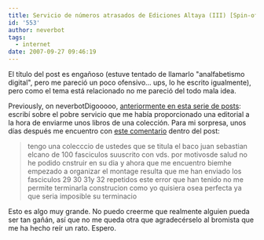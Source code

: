 ```yaml
---
title: Servicio de números atrasados de Ediciones Altaya (III) [Spin-off]
id: '553'
author: neverbot
tags:
  - internet
date: 2007-09-27 09:46:19
---
```


El título del post es engañoso (estuve tentado de llamarlo "analfabetismo digital", pero me pareció un poco ofensivo... ups, lo he escrito igualmente), pero como el tema está relacionado no me pareció del todo mala idea.

Previously, on neverbotDigooooo, [anteriormente en esta serie de posts](/servicio-de-numeros-atrasados-de-ediciones-altaya-ii/): escribí sobre el pobre servicio que me había proporcionado una editorial a la hora de enviarme unos libros de una colección. Para mi sorpresa, unos días después me encuentro con [este comentario](/servicio-de-numeros-atrasados-de-ediciones-altaya-ii/#comment-5451) dentro del post:

> tengo una colecccio de ustedes que se titula el baco juan sebastian elcano de 100 fasciculos suuscrito con vds. por motivosde salud no he podido cnstruir en su dia y ahora que me encuentro biemhe empezado a organizar el montage resulta que me han enviado los fasciculos 29 30 31y 32 repetidos este error que han tenido no me permite terminarla construcion como yo quisiera osea perfecta ya que seria imposible su terminacio

Esto es algo muy grande. No puedo creerme que realmente alguien pueda ser tan gañán, así que no me queda otra que agradecérselo al bromista que me ha hecho reír un rato. Espero.